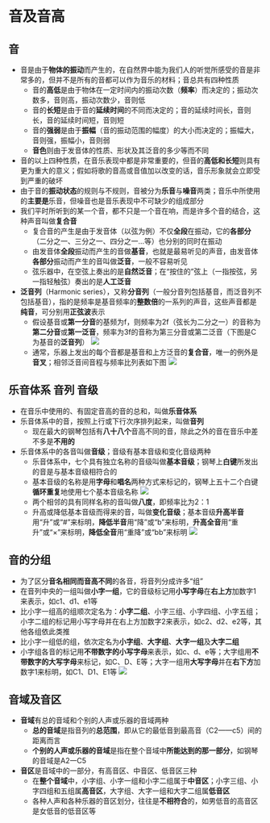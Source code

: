 # 音及音高
## 音
* 音是由于**物体的振动**而产生的，在自然界中能为我们人的听觉所感受的音是非常多的，但并不是所有的音都可以作为音乐的材料；音总共有四种性质
  * 音的**高低**是由于物体在一定时间内的振动次数（**频率**）而决定的；振动次数多，音则高，振动次数少，音则低
  * 音的**长短**是由于音的**延续时间**的不同而决定的；音的延续时间长，音则长，音的延续时间短，音则短
  * 音的**强弱**是由于**振幅**（音的振动范围的幅度）的大小而决定的；振幅大，音则强，振幅小，音则弱
  * **音色**则由于发音体的性质、形状及其泛音的多少等而不同
* 音的以上四种性质，在音乐表现中都是非常重要的，但音的**高低和长短**则具有更为重大的意义；假如将歌的音高或音值加以改变的话，音乐形象就会立即受到严重的破坏
* 由于音的**振动状态**的规则与不规则，音被分为**乐音**与**噪音**两类；音乐中所使用的**主要是**乐音，但噪音也是音乐表现中不可缺少的组成部分
* 我们平时所听到的某一个音，都不只是一个音在响，而是许多个音的结合，这种声音叫做**复合音**
  * 复合音的产生是由于发音体（以弦为例）不仅**全段**在振动，它的**各部分**（二分之一、三分之一、四分之一…等）也分别的同时在振动
  * 由发音体**全段**振动而产生的音做**基音**，也就是最易听见的声音，由发音体**各部分**振动而产生的音叫做**泛音**，一般不容易听见
  * 弦乐器中，在空弦上奏出的是**自然泛音**；在“按住的”弦上（一指按弦，另一指轻触弦）奏出的是**人工泛音**
* **泛音列**（Harmonic series），又称**分音列**（一般分音列包括基音，而泛音列不包括基音），指的是频率是基音频率的**整数倍**的一系列的声音，这些声音都是**纯音**，可分别用**正弦波**表示
  * 假设基音或**第一分音**的基频为f，则频率为2f（弦长为二分之一）的音称为**第二分音**或**第一泛音**，频率为3f的音称为第三分音或第二泛音（下图是C为基音的**泛音列**）
![](../images/泛音列.png)
  * 通常，乐器上发出的每个音都是基音和上方泛音的**复合音**，唯一的例外是**音叉**；相邻泛音间音程与频率比列表如下图
![](../images/泛音列表.png)
## 乐音体系 音列 音级
* 在音乐中使用的、有固定音高的音的总和，叫做**乐音体系**
* 乐音体系中的音，按照上行或下行次序排列起来，叫做**音列**
  * 现在最大的钢琴包括有**八十八个**音高不同的音，除此之外的音在音乐中差不多是**不用的**
* 乐音体系中的各音叫做**音级**；音级有基本音级和变化音级两种
  * 乐音体系中，七个具有独立名称的音级叫做**基本音级**；钢琴上**白键**所发出的音是与基本音级相符合的
  * 基本音级的名称是用**字母**和**唱名**两种方式来标记的，钢琴上五十二个白键**循环重复**地使用七个基本音级名称
![](../images/基本音级.png)
  * 两个相邻的具有同样名称的音叫做**八度**，即频率比为2：1
  * 升高或降低基本音级而得来的音，叫做**变化音级**；基本音级**升高半音**用“升”或“#”来标明，**降低半音**用“降”或“b”来标明，**升高全音**用“重升”或“×”来标明，**降低全音**用“重降”或“bb”来标明
![](../images/升降.png)
## 音的分组
* 为了区分**音名相同而音高不同**的各音，将音列分成许多“组”
* 在音列中央的一组叫做**小字一组**，它的音级标记用**小写字母**在**右上方**加数字1来表示，如c1、d1、e1等
* 比小字一组高的组顺次定名为：**小字二组**、小字三组、小字四组、小字五组；小字二组的标记用小写字母并在右上方加数字2来表示，如c2、d2、e2等，其他各组依此类推
* 比小字一组低的组，依次定名为**小字组**、**大字组**、**大字一组**及**大字二组**
* 小字组各音的标记用**不带数字的小写字母**来表示，如c、d、e等；大字组用**不带数字的大写字母**来标记，如C、D、E等；大字一组用**大写字母**并在**右下方**加数字1来标明，如C1、D1、E1等
![](../images/分组.png)
## 音域及音区
* **音域**有总的音域和个别的人声或乐器的音域两种
  * **总的音域**是指音列的**总范围**，即从它的最低音到最高音（C2——c5）间的距离而言
  * **个别的人声或乐器的音域**是指在整个音域中**所能达到的那一部分**，如钢琴的音域是A2一C5
* **音区**是音域中的一部分，有高音区、中音区、低音区三种
  * 在**整个音域**中，小字组、小字一组和小字二组属于**中音区**；小字三组、小字四组和五组属**高音区**，大字组、大字一组和大字二组属**低音区**
  * 各种人声和各种乐器的音区划分，往往是**不相符合**的，如男低音的高音区是女低音的低音区等

 
